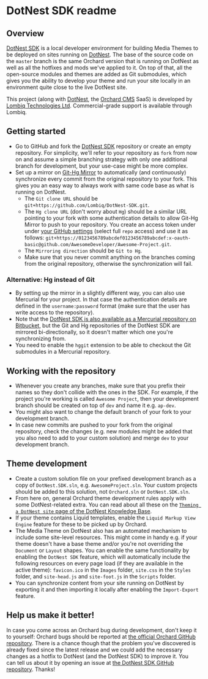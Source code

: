 # DotNest SDK readme



## Overview

[DotNest SDK](https://github.com/Lombiq/DotNest-SDK) is a local developer environment for building Media Themes to be deployed on sites running on [DotNest](http://dotnest.com). The base of the source code on the `master` branch is the same Orchard version that is running on DotNest as well as all the hotfixes and mods we've applied to it. On top of that, all the open-source modules and themes are added as Git submodules, which gives you the ability to develop your theme and run your site locally in an environment quite close to the live DotNest site.

This project (along with [DotNest](https://dotnest.com), the [Orchard CMS](http://orchardproject.net) SaaS) is developed by [Lombiq Technologies Ltd](https://lombiq.com). Commercial-grade support is available through Lombiq.


## Getting started

- Go to GitHub and fork the [DotNest SDK](https://github.com/Lombiq/DotNest-SDK) repository or create an empty repository. For simplicity, we'll refer to your repository as `fork` from now on and assume a simple branching strategy with only one additional branch for development, but your use-case might be more complex.
- Set up a mirror on [Git-Hg Mirror](https://githgmirror.com) to automatically (and continuously) synchronize every commit from the original repository to your fork. This gives you an easy way to always work with same code base as what is running on DotNest.
  - The `Git clone URL` should be `git+https://github.com/Lombiq/DotNest-SDK.git`.
  - The `Hg clone URL` (don't worry about `Hg`) should be a similar URL pointing to your fork with some authentication details to allow Git-Hg Mirror to push to your repository. You create an access token under under [your GitHub settings](https://github.com/settings/tokens) (select full `repo` access) and use it as follows: `git+https://0123456789abcdef0123456789abcdef:x-oauth-basic@github.com/AwesomeDeveloper/Awesome-Project.git`.
  - The `Mirroring direction` should be `Git to Hg`.
  - Make sure that you never commit anything on the branches coming from the original repository, otherwise the synchronization will fail.


### Alternative: Hg instead of Git

- By setting up the mirror in a slightly different way, you can also use Mercurial for your project. In that case the authentication details are defined in the `username:password` format (make sure that the user has write access to the repository).
- Note that the [DotNest SDK is also available as a Mercurial repository on Bitbucket](https://bitbucket.org/Lombiq/dotnest-sdk), but the Git and Hg repositories of the DotNest SDK are mirrored bi-directionally, so it doesn't matter which one you're synchronizing from.
- You need to enable the `hggit` extension to be able to checkout the Git submodules in a Mercurial repository.


## Working with the repository 

- Whenever you create any branches, make sure that you prefix their names so they don't collide with the ones in the SDK. For example, if the project you're working is called `Awesome Project`, then your development branch should be created on top of `dev` and name it e.g. `ap-dev`.
- You might also want to change the default branch of your fork to your development branch.
- In case new commits are pushed to your fork from the original repository, check the changes (e.g. new modules might be added that you also need to add to your custom solution) and merge `dev` to your development branch.


## Theme development

- Create a custom solution file on your prefixed development branch as a copy of `DotNest.SDK.sln`, e.g. `AwesomeProject.sln`. Your custom projects should be added to this solution, not `Orchard.sln` or `DotNest.SDK.sln`.
- From here on, general Orchard theme development rules apply with some DotNest-related extra. You can read about all these on the [`Theming a DotNest site` page of the DotNest Knowledge Base](https://dotnest.com/knowledge-base/topics/theming/).
- If your theme contains Liquid templates, enable the `Liquid Markup View Engine` feature for these to be picked up by Orchard.
- The Media Theme on DotNest also has an automated mechanism to include some site-level resources. This might come in handy e.g. if your theme doesn't have a base theme and/or you're not overriding the `Document` or `Layout` shapes. You can enable the same functionality by enabling the `DotNest SDK` feature, which will automatically include the following resources on every page load (if they are available in the active theme): `favicon.ico` in the `Images` folder, `site.css` in the `Styles` folder, and `site-head.js` and `site-foot.js` in the `Scripts` folder.
- You can synchronize content from your site running on DotNest by exporting it and then importing it locally after enabling the `Import-Export` feature.


## Help us make it better!

In case you come across an Orchard bug during development, don't keep it to yourself: Orchard bugs should be reported at [the official Orchard GitHub repository](https://github.com/OrchardCMS/Orchard). There is a chance though that the problem you've discovered is already fixed since the latest release and we could add the necessary changes as a hotfix to DotNest (and the DotNest SDK) to improve it. You can tell us about it by opening an issue at [the DotNest SDK GitHub repository](https://github.com/Lombiq/DotNest-SDK). Thanks!